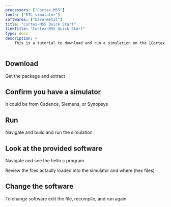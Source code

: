 ```yaml
---
processors: ["Cortex-M55"]
tools: ["RTL-simulator"]
softwares: ["bare-metal"]
title: "Cortex-M55 Quick Start"
linkTitle: "Cortex-M55 Quick Start"
type: docs
description: >
    This is a tutorial to download and run a simulation on the [Cortex-M55](https://developer.arm.com/Processors/Cortex-M55)
---
```

## Download

Get the package and extract

## Confirm you have a simulator

It could be from Cadence, Siemens, or Synopsys

## Run

Navigate and build and run the simulation

## Look at the provided software

Navigate and see the hello.c program

Review the files actaully loaded into the simulator and where (hex files)

## Change the software

To change software edit the file, recompile, and run again

 

